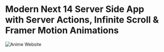 # Modern Next 14 Server Side App with Server Actions, Infinite Scroll & Framer Motion Animations
![Anime Website](https://i.ibb.co/MG1nbqt/YT-Thumbnails-2.png)
